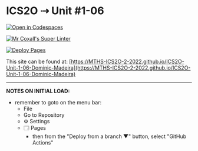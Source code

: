 # ICS2O ⇢ Unit #1-06

[![Open in Codespaces](https://classroom.github.com/assets/launch-codespace-f4981d0f882b2a3f0472912d15f9806d57e124e0fc890972558857b51b24a6f9.svg)](https://classroom.github.com/open-in-codespaces?assignment_repo_id=10270100)

[![Mr Coxall's Super Linter](https://github.com/MTHS-ICS2O-2-2022/ICS2O-Unit-1-06-Dominic-Madeira/workflows/Mr%20Coxall's%20Super%20Linter/badge.svg)](https://github.com/MTHS-ICS2O-2-2022/ICS2O-Unit-1-06-Dominic-Madeira/actions)

[![Deploy Pages](https://github.com/MTHS-ICS2O-2-2022/ICS2O-Unit-1-06-Dominic-Madeira/workflows/Deploy%20Pages/badge.svg)](https://github.com/MTHS-ICS2O-2-2022/ICS2O-Unit-1-06-Dominic-Madeira/actions)

This site can be found at: [https://MTHS-ICS2O-2-2022.github.io/ICS2O-Unit-1-06-Dominic-Madeira](https://MTHS-ICS2O-2-2022.github.io/ICS2O-Unit-1-06-Dominic-Madeira)

---

**NOTES ON INITIAL LOAD:**
- remember to goto on the menu bar:
  - File
  - Go to Repository
  - ⚙ Settings
  - 🗔 Pages
    - then from the "Deploy from a branch ▼" button, select "GitHub Actions"
